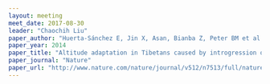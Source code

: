 ```yaml
---
layout: meeting
meet_date: 2017-08-30
leader: "Chaochih Liu"
paper_author: "Huerta-Sánchez E, Jin X, Asan, Bianba Z, Peter BM et al."
paper_year: 2014
paper_title: "Altitude adaptation in Tibetans caused by introgression of Denisovan-like DNA"
paper_journal: "Nature"
paper_url: "http://www.nature.com/nature/journal/v512/n7513/full/nature13408.html"
---
```

